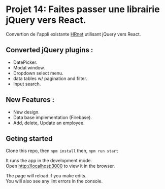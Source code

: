 # Projet 14: Faites passer une librairie jQuery vers React.
Convertion de l'appli existante [HRnet](https://github.com/OpenClassrooms-Student-Center/P12_Front-end) utilisant jQuery vers React.

## Converted jQuery plugins :
- DatePicker.
- Modal window.
- Dropdown select menu.
- data tables w/ pagination and filter.
- Input search.

## New Features :
- New design.
- Data base implementation (Firebase).
- Add, delete, Update an employee.

 ## Geting started
Clone this repo, then
`npm install`
then,
`npm run start`

It runs the app in the development mode.\
Open [http://localhost:3000](http://localhost:3000) to view it in the browser.

The page will reload if you make edits.\
You will also see any lint errors in the console.

